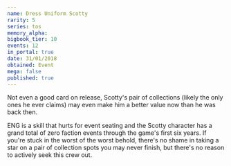 ```yaml
---
name: Dress Uniform Scotty
rarity: 5
series: tos
memory_alpha:
bigbook_tier: 10
events: 12
in_portal: true
date: 31/01/2018
obtained: Event
mega: false
published: true
---
```


Not even a good card on release, Scotty's pair of collections (likely the only ones he ever claims) may even make him a better value now than he was back then.

ENG is a skill that hurts for event seating and the Scotty character has a grand total of zero faction events through the game's first six years. If you're stuck in the worst of the worst behold, there's no shame in taking a star on a pair of collection spots you may never finish, but there's no reason to actively seek this crew out.
